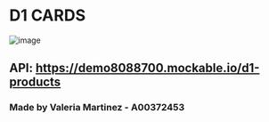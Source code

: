 # D1 CARDS
![image](https://user-images.githubusercontent.com/92186281/229399089-9dcce3dc-1979-4789-bd8e-1c88eb6f347d.png)

## API: https://demo8088700.mockable.io/d1-products
### Made by Valeria Martinez - A00372453
